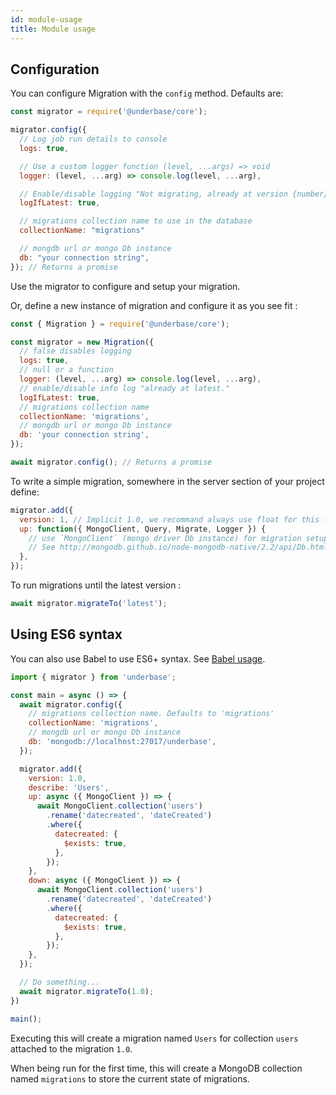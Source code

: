 ```yaml
---
id: module-usage
title: Module usage
---
```


## Configuration

You can configure Migration with the `config` method. Defaults are:

```javascript
const migrator = require('@underbase/core');

migrator.config({
  // Log job run details to console
  logs: true,

  // Use a custom logger function (level, ...args) => void
  logger: (level, ...arg) => console.log(level, ...arg),

  // Enable/disable logging "Not migrating, already at version {number}"
  logIfLatest: true,

  // migrations collection name to use in the database
  collectionName: "migrations"

  // mongdb url or mongo Db instance
  db: "your connection string",
}); // Returns a promise
```

Use the migrator to configure and setup your migration.

Or, define a new instance of migration and configure it as you see fit :

```javascript
const { Migration } = require('@underbase/core');

const migrator = new Migration({
  // false disables logging
  logs: true,
  // null or a function
  logger: (level, ...arg) => console.log(level, ...arg),
  // enable/disable info log "already at latest."
  logIfLatest: true,
  // migrations collection name
  collectionName: 'migrations',
  // mongdb url or mongo Db instance
  db: 'your connection string',
});

await migrator.config(); // Returns a promise
```

To write a simple migration, somewhere in the server section of your project define:

```javascript
migrator.add({
  version: 1, // Implicit 1.0, we recommand always use float for this field
  up: function({ MongoClient, Query, Migrate, Logger }) {
    // use `MongoClient` (mongo driver Db instance) for migration setup to version 1
    // See http://mongodb.github.io/node-mongodb-native/2.2/api/Db.html for db api
  },
});
```

To run migrations until the latest version :

```javascript
await migrator.migrateTo('latest');
```

## Using ES6 syntax

You can also use Babel to use ES6+ syntax. See [Babel usage](babel-usage).

```js
import { migrator } from 'underbase';

const main = async () => {
  await migrator.config({
    // migrations collection name. Defaults to 'migrations'
    collectionName: 'migrations',
    // mongdb url or mongo Db instance
    db: 'mongodb://localhost:27017/underbase',
  });

  migrator.add({
    version: 1.0,
    describe: 'Users',
    up: async ({ MongoClient }) => {
      await MongoClient.collection('users')
        .rename('datecreated', 'dateCreated')
        .where({
          datecreated: {
            $exists: true,
          },
        });
    },
    down: async ({ MongoClient }) => {
      await MongoClient.collection('users')
        .rename('datecreated', 'dateCreated')
        .where({
          datecreated: {
            $exists: true,
          },
        });
    },
  });

  // Do something...
  await migrator.migrateTo(1.0);
})

main();
```

Executing this will create a migration named `Users` for collection `users` attached to the migration `1.0`.

When being run for the first time, this will create a MongoDB collection named `migrations` to store the current state of migrations.
